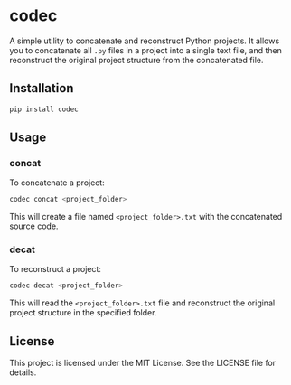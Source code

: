 # codec

A simple utility to concatenate and reconstruct Python projects. It allows you to concatenate all `.py` files in a project into a single text file, and then reconstruct the original project structure from the concatenated file.

## Installation

```bash
pip install codec
```

## Usage
### concat
To concatenate a project:

```bash
codec concat <project_folder>
```

This will create a file named `<project_folder>.txt` with the concatenated source code.

### decat
To reconstruct a project:

```bash
codec decat <project_folder>
```

This will read the `<project_folder>.txt` file and reconstruct the original project structure in the specified folder.

## License
This project is licensed under the MIT License. See the LICENSE file for details.